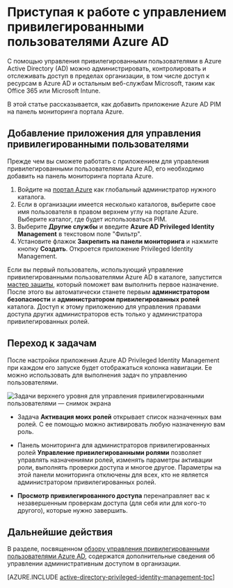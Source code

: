 <properties
   pageTitle="Приступая к работе с управлением привилегированными пользователями Azure AD | Microsoft Azure"
   description="Сведения о том, как управлять привилегированными удостоверениями с помощью приложения для управления привилегированными пользователями Azure Active Directory на портале Azure."
   services="active-directory"
   documentationCenter=""
   authors="kgremban"
   manager="femila"
   editor=""/>

<tags
   ms.service="active-directory"
   ms.devlang="na"
   ms.topic="get-started-article"
   ms.tgt_pltfrm="na"
   ms.workload="identity"
   ms.date="09/16/2016"
   ms.author="kgremban"/>

# Приступая к работе с управлением привилегированными пользователями Azure AD


С помощью управления привилегированными пользователями в Azure Active Directory (AD) можно администрировать, контролировать и отслеживать доступ в пределах организации, в том числе доступ к ресурсам в Azure AD и остальным веб-службам Microsoft, таким как Office 365 или Microsoft Intune.

В этой статье рассказывается, как добавить приложение Azure AD PIM на панель мониторинга портала Azure.

## Добавление приложения для управления привилегированными пользователями

Прежде чем вы сможете работать с приложением для управления привилегированными пользователями Azure AD, его необходимо добавить на панель мониторинга портала Azure.

1. Войдите на [портал Azure](https://portal.azure.com/) как глобальный администратор нужного каталога.
2. Если в организации имеется несколько каталогов, выберите свое имя пользователя в правом верхнем углу на портале Azure. Выберите каталог, где будет использоваться PIM.
3. Выберите **Другие службы** и введите **Azure AD Privileged Identity Management** в текстовом поле "Фильтр".
4. Установите флажок **Закрепить на панели мониторинга** и нажмите кнопку **Создать**. Откроется приложение Privileged Identity Management.


Если вы первый пользователь, использующий управление привилегированными пользователями Azure AD в каталоге, запустится [мастер защиты](active-directory-privileged-identity-management-security-wizard.md), который поможет вам выполнить первое назначение. После этого вы автоматически станете первым **администратором безопасности** и **администратором привилегированных ролей** каталога. Доступ к этому приложению для управления правами доступа других администраторов есть только у администратора привилегированных ролей.

## Переход к задачам

После настройки приложения Azure AD Privileged Identity Management при каждом его запуске будет отображаться колонка навигации. Ее можно использовать для выполнения задач по управлению пользователями.

![Задачи верхнего уровня для управления привилегированными пользователями — снимок экрана](./media/active-directory-privileged-identity-management-getting-started/pim_tasks.png)

- Задача **Активация моих ролей** открывает список назначенных вам ролей. С ее помощью можно активировать любую назначенную вам роль.

- Панель мониторинга для администраторов привилегированных ролей **Управление привилегированными ролями** позволяет управлять назначениями ролей, изменять параметры активации роли, выполнять проверки доступа и многое другое. Параметры на этой панели мониторинга отключены для всех, кто не является администратором привилегированных ролей.

- **Просмотр привилегированного доступа** перенаправляет вас к незавершенным проверкам доступа (для себя или для кого-то другого), которые нужно завершить.


<!--Every topic should have next steps and links to the next logical set of content to keep the customer engaged-->
## Дальнейшие действия

В разделе, посвященном [обзору управления привилегированными пользователями Azure AD](active-directory-privileged-identity-management-configure.md), содержатся дополнительные сведения об управлении административным доступом в организации.

[AZURE.INCLUDE [active-directory-privileged-identity-management-toc](../../includes/active-directory-privileged-identity-management-toc.md)]

<!--Image references-->

[1]: ./media/active-directory-privileged-identity-management-configure/PIM_EnablePim.png

<!---HONumber=AcomDC_0921_2016--->